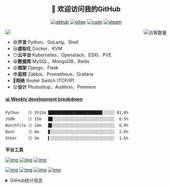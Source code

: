 <h2 align="center">👋 欢迎访问我的GitHub</h2>
<p align="center">
  <a href="https://github.com/Yunak/"><img src="https://img.shields.io/badge/GitHub-ff79c6" alt="github"></a>
  <a href="https://gitee.com/yunaks"><img src="https://img.shields.io/badge/Gitee-fe7300" alt="gitee"></a>
  <a href="https://blog.csdn.net/qq_18275789"><img src="https://img.shields.io/badge/CSDN-cf000e" alt="csdn"></a>
    <a href="https://steamcommunity.com/76561198213207763"><img src="https://img.shields.io/badge/Steam-171a21?style=flat-square&logo=steam&logoColor=ffffff" alt="steam"></a>
</p>

<img align='right' src="https://profile-counter.glitch.me/Yunak/count.svg" alt="访客数量"/>

![](http://antzuhl.cn:4000/get/@Yunak.readme)

- 😄**开发** Python、GoLang、Shell
- 😃**虚拟化** Docker、KVM
- 😶**云平台** Kubernetes、Openstack、ESXI、PVE
- 😆**数据库** MySQL、MongoDB、Redis
- 😝**框架** Django、Flask
- 😎**监控** Zabbix、Prometheus、Grafana
- 🐷**网络** Router Switch (TCP/IP)
- 😛**设计** Photoshop、Audition、Premiere

<!-- waka-box start -->
#### <a href="https://gist.github.com/17e653c57c0cf8e15bdbcda55e8c789e" target="_blank">📊 Weekly development breakdown</a>
```text
Python    🕓 3h12m ███████████████████████▋░░░░░ 81.8%
JSON      🕓 15m   █▉░░░░░░░░░░░░░░░░░░░░░░░░░░░  6.5%
Batchfile 🕓 14m   █▋░░░░░░░░░░░░░░░░░░░░░░░░░░░  6.0%
Bash      🕓 6m    ▊░░░░░░░░░░░░░░░░░░░░░░░░░░░░  2.6%
Other     🕓 3m    ▍░░░░░░░░░░░░░░░░░░░░░░░░░░░░  1.6%
```
<!-- Powered by https://github.com/YouEclipse/waka-box-go . -->
<!-- waka-box end -->
**平台工具**   
  
[![img](https://camo.githubusercontent.com/55834e9656ee18093f02bd8ea008856c5c4737a37bb2c58af6dc22ca2884cac5/68747470733a2f2f696d672e736869656c64732e696f2f62616467652f6d61634f532d436174616c696e612d6430643164343f7374796c653d666c61742d737175617265266c6f676f3d4170706c65)](https://camo.githubusercontent.com/55834e9656ee18093f02bd8ea008856c5c4737a37bb2c58af6dc22ca2884cac5/68747470733a2f2f696d672e736869656c64732e696f2f62616467652f6d61634f532d436174616c696e612d6430643164343f7374796c653d666c61742d737175617265266c6f676f3d4170706c65) [![img](https://camo.githubusercontent.com/dfaf02ab33357da953348b4b53e0db69d2178518c80bfb143bf37271ee2f6dda/68747470733a2f2f696d672e736869656c64732e696f2f62616467652f5562756e74752d32302e30342532304c54532d4539353432303f7374796c653d666c61742d737175617265266c6f676f3d5562756e7475)](https://ubuntu.com/) [![img](https://camo.githubusercontent.com/383ac1abcc4e7b33b5d7695e0f79bbf5275f231db03f922b8de63b6cec33770c/68747470733a2f2f696d672e736869656c64732e696f2f62616467652f4944452d56697375616c25323053747564696f253230436f64652d626c75653f7374796c653d666c61742d737175617265266c6f676f3d56697375616c2d53747564696f2d436f6465)](https://code.visualstudio.com/)

[![img](https://camo.githubusercontent.com/48819dba991abbefa6f4dce6aaa9c4073f98782ca8981ddbdba9d4051156a2d9/68747470733a2f2f696d672e736869656c64732e696f2f62616467652f2d476f6c616e672d3030414444383f7374796c653d666c61742d737175617265266c6f676f3d676f266c6f676f436f6c6f723d666666666666)](https://golang.org/) [![img](https://camo.githubusercontent.com/05884d2ea16f46ea94592b695b93f587ce471811ceb0df27a99b185e13d6ffd8/68747470733a2f2f696d672e736869656c64732e696f2f62616467652f2d446f636b65722d3234393645443f7374796c653d666c61742d737175617265266c6f676f3d446f636b6572266c6f676f436f6c6f723d666666666666)](https://www.docker.com/) [![img](https://camo.githubusercontent.com/12676a3f43180a543107e25d95e3682da20d4b8fcc4371834219ab6e55206527/68747470733a2f2f696d672e736869656c64732e696f2f62616467652f2d4e67696e782d3236393533393f7374796c653d666c61742d737175617265266c6f676f3d4e67696e78266c6f676f436f6c6f723d666666666666)](https://nginx.org/) [![img](https://camo.githubusercontent.com/0404130d963387beb9edc2d05b8475ab118e3fa6dd8f9a2c893178ebc3014b70/68747470733a2f2f696d672e736869656c64732e696f2f62616467652f2d4b756265726e657465732d3332364345353f7374796c653d666c61742d737175617265266c6f676f3d4b756265726e65746573266c6f676f436f6c6f723d666666666666)](https://kubernetes.io/) 
<details>
<summary>GitHub统计信息</summary>

<br/>

> 动态太少，不好意思展示
> 
> 下面的GitHub统计信息是来自于[github-readme-stats](https://github.com/anuraghazra/github-readme-stats)项目，里边有[中文文档](https://github.com/anuraghazra/github-readme-stats/blob/master/readme_cn.md)

<a href="https://github.com/Yunak/Yunak">
  <img align="center" src="https://github-readme-stats-anuraghazra1.vercel.app/api?username=Yunak&show_icons=true" />
</a>
<br/>

---

*近期更新的仓库*

<a href="https://github.com/Yunak/Yunak">
  <img align="center" src="https://github-readme-stats.anuraghazra1.vercel.app/api/pin/?username=Yunak&repo=Yunak" />
</a>    
<a href="https://gitee.com/Yunak/MySQL-ClassNote">
  <img align="center" src="https://github-readme-stats.anuraghazra1.vercel.app/api/pin/?username=Yunak&repo=MySQL-ClassNote" />
</a>
<a href="https://github.com/kubectl-Command/">
  <img align="center" src="https://github-readme-stats.anuraghazra1.vercel.app/api/pin/?username=Yunak&repo=kubectl-Command" />
</a>   
<br/>
<br/>

[![Yunak's contribution graph as a Game of Life](https://github4life.herokuapp.com/Yunak.gif)](https://github4life.herokuapp.com/Yunak)

</details>


